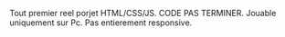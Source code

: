 Tout premier reel porjet HTML/CSS/JS.
CODE PAS TERMINER.
Jouable uniquement sur Pc.
Pas entierement responsive.
